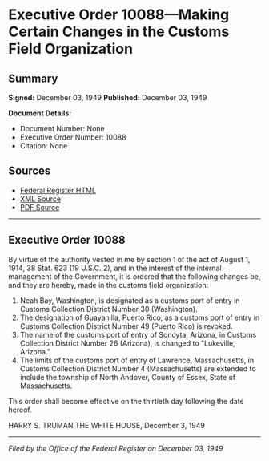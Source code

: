 # Executive Order 10088—Making Certain Changes in the Customs Field Organization

## Summary

**Signed:** December 03, 1949
**Published:** December 03, 1949

**Document Details:**
- Document Number: None
- Executive Order Number: 10088
- Citation: None

## Sources
- [Federal Register HTML](https://www.presidency.ucsb.edu/documents/executive-order-10088-making-certain-changes-the-customs-field-organization)
- [XML Source](None)
- [PDF Source](None)

---

## Executive Order 10088

By virtue of the authority vested in me by section 1 of the act of August 1, 1914, 38 Stat. 623 (19 U.S.C. 2), and in the interest of the internal management of the Government, it is ordered that the following changes be, and they are hereby, made in the customs field organization:
1. Neah Bay, Washington, is designated as a customs port of entry in Customs Collection District Number 30 (Washington).
2. The designation of Guayanilla, Puerto Rico, as a customs port of entry in Customs Collection District Number 49 (Puerto Rico) is revoked.
3. The name of the customs port of entry of Sonoyta, Arizona, in Customs Collection District Number 26 (Arizona), is changed to "Lukeville, Arizona."
4. The limits of the customs port of entry of Lawrence, Massachusetts, in Customs Collection District Number 4 (Massachusetts) are extended to include the township of North Andover, County of Essex, State of Massachusetts.

This order shall become effective on the thirtieth day following the date hereof.

HARRY S. TRUMAN
THE WHITE HOUSE,
December 3, 1949

---

*Filed by the Office of the Federal Register on December 03, 1949*
